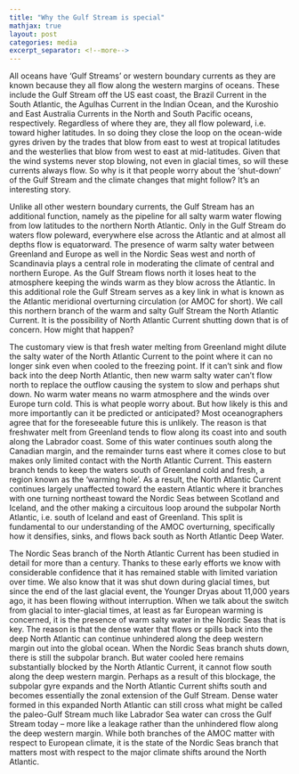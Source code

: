 ```yaml
---
title: "Why the Gulf Stream is special"
mathjax: true
layout: post
categories: media
excerpt_separator: <!--more-->
---
```

All oceans have ‘Gulf Streams’ or western boundary currents as they are known because they all flow along the western margins of oceans. These include the Gulf Stream off the US east coast, the Brazil Current in the South Atlantic, the Agulhas Current in the Indian Ocean, and the Kuroshio and East Australia Currents in the North and South Pacific oceans, respectively. Regardless of where they are, they all flow poleward, i.e. toward higher latitudes. In so doing they close the loop on the ocean-wide gyres driven by the trades that blow from east to west at tropical latitudes and the westerlies that blow from west to east at mid-latitudes. Given that the wind systems never stop blowing, not even in glacial times, so will these currents always flow. So why is it that people worry about the ‘shut-down’ of the Gulf Stream and the climate changes that might follow? It’s an interesting story. 
<!--more-->

Unlike all other western boundary currents, the Gulf Stream has an additional function, namely as the pipeline for all salty warm water flowing from low latitudes to the northern North Atlantic. Only in the Gulf Stream do waters flow poleward, everywhere else across the Atlantic and at almost all depths flow is equatorward. The presence of warm salty water between Greenland and Europe as well in the Nordic Seas west and north of Scandinavia plays a central role in moderating the climate of central and northern Europe. As the Gulf Stream flows north it loses heat to the atmosphere keeping the winds warm as they blow across the Atlantic. In this additional role the Gulf Stream serves as a key link in what is known as the Atlantic meridional overturning circulation (or AMOC for short). We call this northern branch of the warm and salty Gulf Stream the North Atlantic Current. It is the possibility of North Atlantic Current shutting down that is of concern. How might that happen? 

The customary view is that fresh water melting from Greenland might dilute the salty water of the North Atlantic Current to the point where it can no longer sink even when cooled to the freezing point. If it can’t sink and flow back into the deep North Atlantic, then new warm salty water can’t flow north to replace the outflow causing the system to slow and perhaps shut down. No warm water means no warm atmosphere and the winds over Europe turn cold. This is what people worry about. But how likely is this and more importantly can it be predicted or anticipated? Most oceanographers agree that for the foreseeable future this is unlikely. The reason is that freshwater melt from Greenland tends to flow along its coast into and south along the Labrador coast. Some of this water continues south along the Canadian margin, and the remainder turns east where it comes close to but makes only limited contact with the North Atlantic Current. This eastern branch tends to keep the waters south of Greenland cold and fresh, a region known as the ‘warming hole’. As a result, the North Atlantic Current continues largely unaffected toward the eastern Atlantic where it branches with one turning northeast toward the Nordic Seas between Scotland and Iceland, and the other making a circuitous loop around the subpolar North Atlantic, i.e. south of Iceland and east of Greenland. This split is fundamental to our understanding of the AMOC overturning, specifically how it densifies, sinks, and flows back south as North Atlantic Deep Water.  

The Nordic Seas branch of the North Atlantic Current has been studied in detail for more than a century. Thanks to these early efforts we know with considerable confidence that it has remained stable with limited variation over time. We also know that it was shut down during glacial times, but since the end of the last glacial event, the Younger Dryas about 11,000 years ago, it has been flowing without interruption. When we talk about the switch from glacial to inter-glacial times, at least as far European warming is concerned, it is the presence of warm salty water in the Nordic Seas that is key. The reason is that the dense water that flows or spills back into the deep North Atlantic can continue unhindered along the deep western margin out into the global ocean. When the Nordic Seas branch shuts down, there is still the subpolar branch. But water cooled here remains substantially blocked by the North Atlantic Current, it cannot flow south along the deep western margin. Perhaps as a result of this blockage, the subpolar gyre expands and the North Atlantic Current shifts south and becomes essentially the zonal extension of the Gulf Stream. Dense water formed in this expanded North Atlantic can still cross what might be called the paleo-Gulf Stream much like Labrador Sea water can cross the Gulf Stream today – more like a leakage rather than the unhindered flow along the deep western margin. While both branches of the AMOC matter with respect to European climate, it is the state of the Nordic Seas branch that matters most with respect to the major climate shifts around the North Atlantic. 
